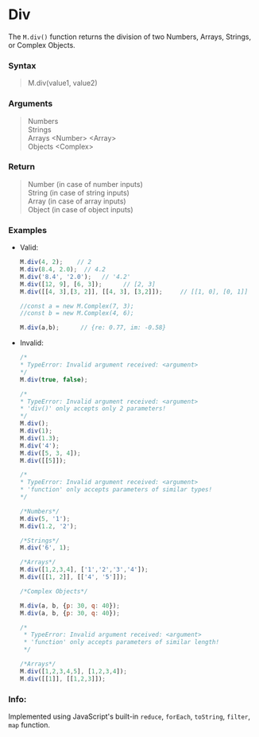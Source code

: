 # Div
The `M.div()` function returns the division of two Numbers, Arrays, Strings, or Complex Objects.

### Syntax
> M.div(value1, value2)

### Arguments
> Numbers</br>
> Strings</br>
> Arrays \<Number\>  \<Array\></br>
> Objects \<Complex\>

### Return
> Number  (in case of number inputs)</br>
> String  (in case of string inputs)</br>
> Array   (in case of array inputs)</br>
> Object  (in case of object inputs)

### Examples
- Valid:
    ```js
    M.div(4, 2);    // 2
    M.div(8.4, 2.0);  // 4.2
    M.div('8.4', '2.0');   // '4.2'
    M.div([12, 9], [6, 3]);      // [2, 3]
    M.div([[4, 3],[3, 2]], [[4, 3], [3,2]]);     // [[1, 0], [0, 1]]

    //const a = new M.Complex(7, 3);
    //const b = new M.Complex(4, 6);

    M.div(a,b);      // {re: 0.77, im: -0.58}
    ```
- Invalid:
    ```js
    /*
    * TypeError: Invalid argument received: <argument>
    */
   M.div(true, false);

   /*
    * TypeError: Invalid argument received: <argument>
    * 'div()' only accepts only 2 parameters!
    */
   M.div();
   M.div(1);
   M.div(1.3);
   M.div('4');
   M.div([5, 3, 4]);
   M.div([[5]]);

   /*
    * TypeError: Invalid argument received: <argument>
    * 'function' only accepts parameters of similar types!
    */

   /*Numbers*/
   M.div(5, '1');
   M.div(1.2, '2');

   /*Strings*/
   M.div('6', 1);

   /*Arrays*/
   M.div([1,2,3,4], ['1','2','3','4']);
   M.div([[1, 2]], [['4', '5']]);

   /*Complex Objects*/

   M.div(a, b, {p: 30, q: 40});
    M.div(a, b, {p: 30, q: 40});

    /*
     * TypeError: Invalid argument received: <argument>
     * 'function' only accepts parameters of similar length!
     */

    /*Arrays*/
    M.div([1,2,3,4,5], [1,2,3,4]);
    M.div([[1]], [[1,2,3]]);

    ```

### Info:
Implemented using JavaScript's built-in `reduce`, `forEach`, `toString`, `filter`, `map` function.

